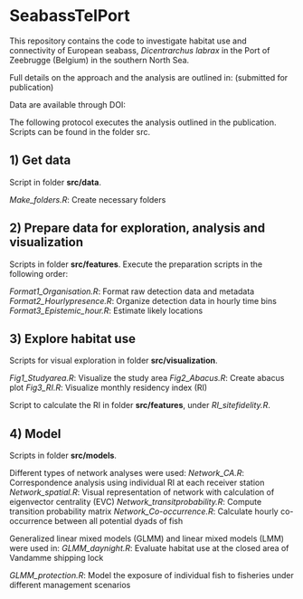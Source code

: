 # SeabassTelPort

This repository contains the code to investigate habitat use and connectivity of European seabass, *Dicentrarchus labrax* in the Port of Zeebrugge (Belgium) in the southern North Sea.



Full details on the approach and the analysis are outlined in:  (submitted for publication)

Data are available through DOI:

The following protocol executes the analysis outlined in the publication. Scripts can be found in the folder src.


## 1) Get data
Script in folder **src/data**. 

*Make_folders.R*: Create necessary folders


## 2) Prepare data for exploration, analysis and visualization
Scripts in folder **src/features**. Execute the preparation scripts in the following order:

*Format1_Organisation.R*: Format raw detection data and metadata
*Format2_Hourlypresence.R*: Organize detection data in hourly time bins 
*Format3_Epistemic_hour.R*: Estimate likely locations


## 3) Explore habitat use
Scripts for visual exploration in folder **src/visualization**.

*Fig1_Studyarea.R*: Visualize the study area
*Fig2_Abacus.R*: Create abacus plot
*Fig3_RI.R*: Visualize monthly residency index (RI)

Script to calculate the RI in folder **src/features**, under *RI_sitefidelity.R*.

## 4) Model

Scripts in folder **src/models**.

Different types of network analyses were used:
*Network_CA.R*: Correspondence analysis using individual RI at each receiver station
*Network_spatial.R*: Visual representation of network with calculation of eigenvector centrality (EVC)
*Network_transitprobability.R*: Compute transition probability matrix
*Network_Co-occurrence.R*: Calculate hourly co-occurrence between all potential dyads of fish

Generalized linear mixed models (GLMM) and linear mixed models (LMM) were used in:
*GLMM_daynight.R*: Evaluate habitat use at the closed area of Vandamme shipping lock

*GLMM_protection.R*: Model the exposure of individual fish to fisheries under different management scenarios

